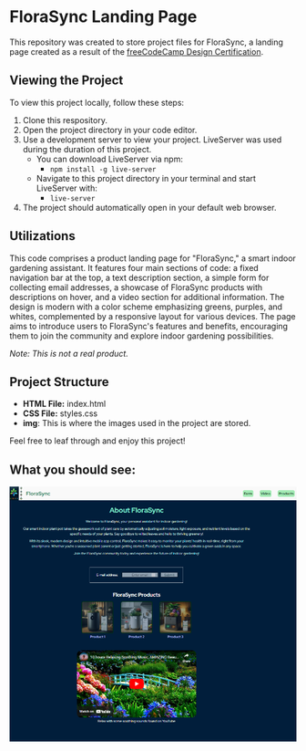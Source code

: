 # FloraSync Landing Page

This repository was created to store project files for FloraSync, a landing page created as a result of the [freeCodeCamp Design Certification](https://www.freecodecamp.org/learn/2022/responsive-web-design/).

## Viewing the Project

To view this project locally, follow these steps:

1. Clone this respository.
2. Open the project directory in your code editor.
3. Use a development server to view your project. LiveServer was used during the duration of this project.
   * You can download LiveServer via npm:
     * `npm install -g live-server`
   * Navigate to this project directory in your terminal and start LiveServer with:
     * `live-server`
4. The project should automatically open in your default web browser.

## Utilizations

This code comprises a product landing page for "FloraSync," a smart indoor gardening assistant. It features four main sections of code: a fixed navigation bar at the top, a text description section, a simple form for collecting email addresses, a showcase of FloraSync products with descriptions on hover, and a video section for additional information. The design is modern with a color scheme emphasizing greens, purples, and whites, complemented by a responsive layout for various devices. The page aims to introduce users to FloraSync's features and benefits, encouraging them to join the community and explore indoor gardening possibilities.

*Note: This is not a real product.*

## Project Structure

- **HTML File:** index.html
- **CSS File:** styles.css
- **img**: This is where the images used in the project are stored.

Feel free to leaf through and enjoy this project!

## What you should see:

![1714368958292](image/README/1714368958292.png)
